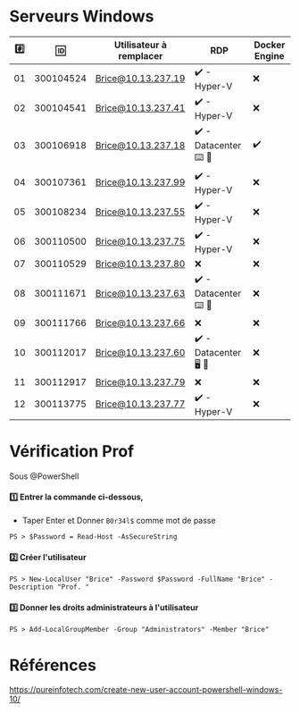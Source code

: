 # Serveurs Windows


|:hash:| :id:      | Utilisateur à remplacer | RDP                 | Docker Engine     | 
|------|-----------|-------------------------|-----------------------------------------|-------------------|
| 01   | 300104524 | Brice@10.13.237.19      |:heavy_check_mark: - Hyper-V |:x:                |
| 02   | 300104541 | Brice@10.13.237.41      |:heavy_check_mark: - Hyper-V |:x:                |
| 03   | 300106918 | Brice@10.13.237.18      |:heavy_check_mark: - Datacenter :keyboard: :key: | :heavy_check_mark: |
| 04   | 300107361 | Brice@10.13.237.99      |:heavy_check_mark: - Hyper-V             |:x:               |
| 05   | 300108234 | Brice@10.13.237.55      |:heavy_check_mark: - Hyper-V             |:x:                |
| 06   | 300110500 | Brice@10.13.237.75      |:heavy_check_mark: - Hyper-V             |:x:                |
| 07   | 300110529 | Brice@10.13.237.80      |:x:                  |:x:                |
| 08   | 300111671 | Brice@10.13.237.63      |:heavy_check_mark: - Datacenter :keyboard: :key: |:x:                |
| 09   | 300111766 | Brice@10.13.237.66      |:x:                  |:x:                |
| 10   | 300112017 | Brice@10.13.237.60      |:heavy_check_mark: - Datacenter :desktop_computer: :key: |:x:               |
| 11   | 300112917 | Brice@10.13.237.79      |:x:   |:x:                |
| 12   | 300113775 | Brice@10.13.237.77      |:heavy_check_mark: - Hyper-V             |:x:               |


# Vérification Prof

Sous @PowerShell

#### :one: Entrer la commande ci-dessous, 

* Taper Enter et Donner `B0r34l$` comme mot de passe

```
PS > $Password = Read-Host -AsSecureString 
```

#### :two: Créer l'utilisateur

```
PS > New-LocalUser "Brice" -Password $Password -FullName "Brice" -Description "Prof. "
```

#### :three: Donner les droits administrateurs à l'utilisateur

```
PS > Add-LocalGroupMember -Group "Administrators" -Member "Brice"
```


# Références

https://pureinfotech.com/create-new-user-account-powershell-windows-10/
